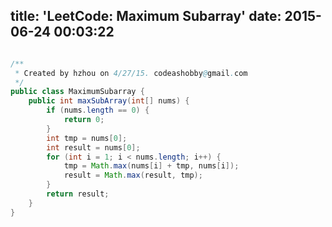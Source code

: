 title: 'LeetCode: Maximum Subarray'
date: 2015-06-24 00:03:22
---
 
```java

/**
 * Created by hzhou on 4/27/15. codeashobby@gmail.com
 */
public class MaximumSubarray {
    public int maxSubArray(int[] nums) {
        if (nums.length == 0) {
            return 0;
        }
        int tmp = nums[0];
        int result = nums[0];
        for (int i = 1; i < nums.length; i++) {
            tmp = Math.max(nums[i] + tmp, nums[i]);
            result = Math.max(result, tmp);
        }
        return result;
    }
}
```
